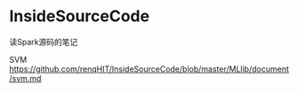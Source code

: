 # InsideSourceCode
读Spark源码的笔记

SVM https://github.com/renqHIT/InsideSourceCode/blob/master/MLlib/document/svm.md
